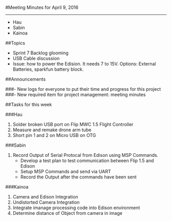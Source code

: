 ﻿#Meeting Minutes for April 9, 2016
***
- Hau
- Sabin
- Kainoa

##Topics

- Sprint 7 Backlog glooming
- USB Cable discussion
- Issue: how to power the Edision. It needs 7 to 15V. Options: External Batteries, sparkfun battery block. 

##Announcements

###- New logs for everyone to put their time and progress for this project
###- New required item for project management: meeting minutes


##Tasks for this week

###Hau
1. Solder broken USB port on Flip MWC 1.5 Flight Controller
2. Measure and remake drone arm tube 
3. Short pin 1 and 2 on Micro USB on OTG
  

###Sabin
1. Record Output of Serial Protocal from Edison using MSP Commands.
	- Develop a test plan to test communication between Flip 1.5 and Edison
	- Setup MSP Commands and send via UART
	- Record the Output after the commands have been sent

###Kainoa
1. Camera and Edison Integration
2. Undistorted Camera Integration
3. Integrate imanage processing code into Edison environment 
4. Determine distance of Object from camera in image

